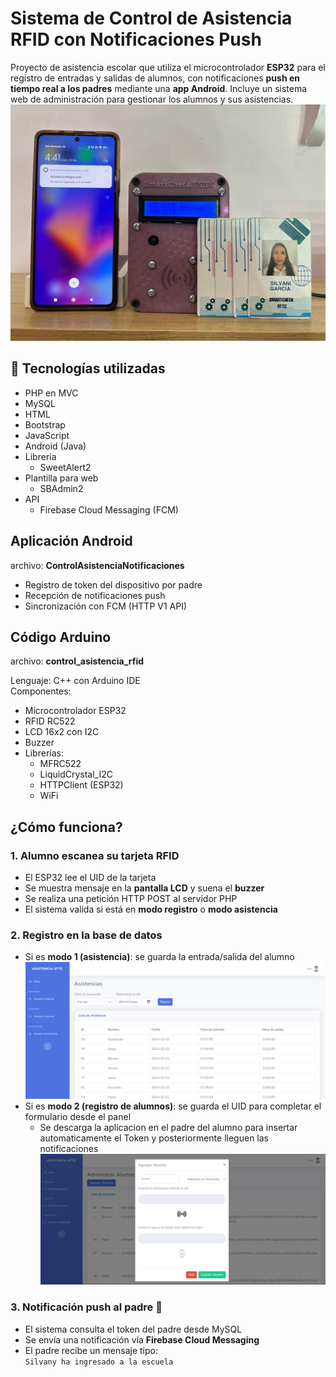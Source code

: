 #  Sistema de Control de Asistencia RFID con Notificaciones Push

Proyecto de asistencia escolar que utiliza el microcontrolador **ESP32** para el registro de entradas y salidas de alumnos, con notificaciones **push en tiempo real a los padres** mediante una **app Android**. Incluye un sistema web de administración para gestionar los alumnos y sus asistencias.
![imagen](./media/proyecto.jpg)

## 🔧 Tecnologías utilizadas
- PHP en MVC
- MySQL
- HTML
- Bootstrap
- JavaScript
- Android (Java)
- Libreria
    - SweetAlert2
- Plantilla para web
  - SBAdmin2
- API
   -  Firebase Cloud Messaging (FCM)

##  Aplicación Android
archivo: **ControlAsistenciaNotificaciones**
- Registro de token del dispositivo por padre
- Recepción de notificaciones push
- Sincronización con FCM (HTTP V1 API)

##  Código Arduino 
archivo: **control_asistencia_rfid**

Lenguaje: C++ con Arduino IDE  
Componentes:
- Microcontrolador ESP32
- RFID RC522
- LCD 16x2 con I2C
- Buzzer
- Librerías:
  - MFRC522
  - LiquidCrystal_I2C
  - HTTPClient (ESP32)
  - WiFi
  
##  ¿Cómo funciona?

### 1. Alumno escanea su tarjeta RFID
- El ESP32 lee el UID de la tarjeta
- Se muestra mensaje en la **pantalla LCD** y suena el **buzzer**
- Se realiza una petición HTTP POST al servidor PHP
- El sistema valida si está en **modo registro** o **modo asistencia**

### 2.  Registro en la base de datos
- Si es **modo 1 (asistencia)**: se guarda la entrada/salida del alumno
  ![asistencias](./media/asistencias.png)
- Si es **modo 2 (registro de alumnos)**: se guarda el UID para completar el formulario desde el panel
    - Se descarga la aplicacion en el padre del alumno para insertar automaticamente el Token y posteriormente lleguen las notificaciones
  ![alumnos](./media/registroalumno.png)

### 3.  Notificación push al padre 📳
- El sistema consulta el token del padre desde MySQL
- Se envía una notificación vía **Firebase Cloud Messaging**
- El padre recibe un mensaje tipo:  
  `Silvany ha ingresado a la escuela`

